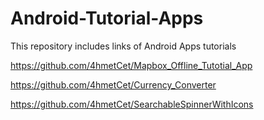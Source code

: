 # Android-Tutorial-Apps
This repository includes links of Android Apps tutorials

https://github.com/4hmetCet/Mapbox_Offline_Tutotial_App

https://github.com/4hmetCet/Currency_Converter

https://github.com/4hmetCet/SearchableSpinnerWithIcons
